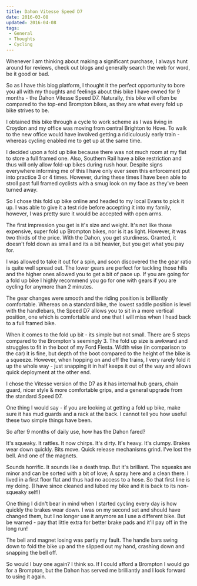 ```yaml
---
title: Dahon Vitesse Speed D7
date: 2016-03-08
updated: 2016-04-08
tags:
 - General
 - Thoughts
 - Cycling
---
```


<p>Whenever I am thinking about making a significant purchase, I always hunt around for reviews, check out blogs and generally search the web for word, be it good or bad.</p>

<p>So as I have this blog platform, I thought it the perfect opportunity to bore you all with my thoughts and feelings about this bike I have owned for 9 months - the Dahon Vitesse Speed D7. Naturally, this bike will often be compared to the top-end Brompton bikes, as they are what every fold up bike strives to be.</p>





<p>I obtained this bike through a cycle to work scheme as I was living in Croydon and my office was moving from central Brighton to Hove. To walk to the new office would have involved getting a ridiculously early train - whereas cycling enabled me to get up at the same time.</p>





<p>I decided upon a fold up bike because there was not much room at my flat to store a full framed one. Also, Southern Rail have a bike restriction and thus will only allow fold-up bikes during rush hour. Despite signs everywhere informing me of this I have only ever seen this enforcement put into practice 3 or 4 times. However, during these times I have been able to stroll past full framed cyclists with a smug look on my face as they've been turned away.</p>





<p>So I chose this fold up bike online and headed to my local Evans to pick it up. I was able to give it a test ride before accepting it into my family, however, I was pretty sure it would be accepted with open arms.</p>





<p>The first impression you get is it's size and weight. It's not like those expensive, super fold up Brompton bikes, nor is it as light. However, it was two thirds of the price. With the Dahon, you get sturdiness. Granted, it doesn't fold down as small and&nbsp;its a bit heavier, but you get what you pay for.</p>





<p>I was allowed to take it out for a spin, and soon discovered the the gear ratio is quite well spread out. The lower gears are perfect for tackling those hills and the higher ones allowed you to get a bit of pace up. If you are going for a fold up bike I highly recommend you go for one with gears if you are cycling for anymore than 2 minutes.</p>





<p>The gear changes were smooth and the riding position is brilliantly comfortable. Whereas on a standard bike, the lowest saddle position is level with the handlebars, the Speed D7 allows you to sit in a more vertical position, one which is comfortable and one that I will miss when I head back to a full framed bike.</p>





<p>When it comes to the fold up bit - its simple but not small. There are 5 steps compared to the Brompton's seemingly 3. The fold up size is awkward and struggles to fit in the boot of my Ford Fiesta. Width wise (in comparison to the car) it is fine, but depth of the boot compared to the height of the bike is a squeeze. However, when hopping on and off the trains, I very rarely fold it up the whole way - just snapping it in half keeps it out of the way and allows quick deployment at the other end.</p>





<p>I chose the Vitesse version of the D7 as it has internal hub gears, chain guard, nicer style &&nbsp;more comfortable grips, and a general upgrade from the standard Speed D7.</p>





<p>One thing I would say - if you are looking at getting a fold up bike, make sure it has mud guards and a rack at the back. I cannot tell you how useful these two simple things have been.</p>





<p>So after 9 months of daily use, how has the Dahon fared?</p>





<p>It's squeaky. It rattles. It now chirps. It's dirty. It's heavy. It's clumpy. Brakes wear down quickly. Bits move. Quick release mechanisms grind. I've lost the bell. And one of the magnets.</p>





<p>Sounds horrific. It sounds like a death trap. But it's brilliant. The squeaks are minor and can be sorted with a bit of love; A spray here and a clean there. I lived in a first floor flat and thus had no access to a hose. So that first line is my doing. (I have since cleaned and lubed my bike and it is back to its non-squeaky self!)</p>





<p>One thing I didn't bear in mind when I started cycling every day is how quickly the brakes wear down. I was on my second set and should have changed them, but I no longer use it anymore as I use a different bike.&nbsp;But be warned - pay that little extra for better brake pads and it'll pay off in the long run!</p>





<p>The bell and magnet losing was partly my fault. The handle bars swing down to fold the bike up and the slipped out my hand, crashing down and snapping the bell off.</p>





<p>So would I buy one again? I think so. If I could afford a Brompton I would go for a Brompton, but the Dahon has served me brilliantly and I look forward to using it again.</p>